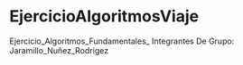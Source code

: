 # EjercicioAlgoritmosViaje
Ejercicio_Algoritmos_Fundamentales_
Integrantes De Grupo:
Jaramillo_Nuñez_Rodrigez
